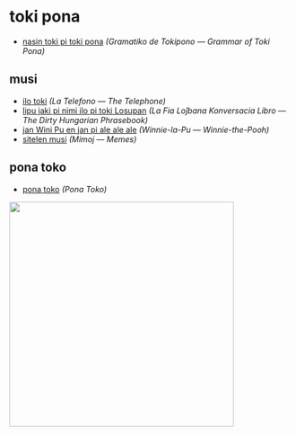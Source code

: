 # toki pona

* [nasin toki pi toki pona](nasin-toki/README.md) *(Gramatiko de Tokipono — Grammar of Toki Pona)*

## musi

* [ilo toki](musi/ilo-toki.md) *(La Telefono — The Telephone)*
* [lipu jaki pi nimi ilo pi toki Losupan](musi/lipu-jaki-pi-nimi-ilo-pi-toki-losupan.md) *(La Fia Loĵbana Konversacia Libro — The Dirty Hungarian Phrasebook)*
* [jan Wini Pu en jan pi ale ale ale](musi/jan-wini-pu-en-jan-pi-ale-ale-ale.md) *(Winnie-la-Pu — Winnie-the-Pooh)*
* [sitelen musi](musi/sitelen) *(Mimoj — Memes)*

## pona toko
* [pona toko](pona-toko.md) *(Pona Toko)*

<img src="https://github.com/stefichjo/toki-pona/blob/master/musi/sitelen/o-pilin-pona-o-pu.jpg?raw=true" height="400">
